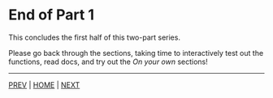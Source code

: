 # End of Part 1

This concludes the first half of this two-part series.

Please go back through the sections, taking time to interactively test out the functions, read docs,
and try out the *On your own* sections!

---
[PREV](B.md) | [HOME](/README.md) | [NEXT](/05_merging_data/README.md)
